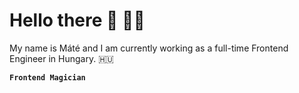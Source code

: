 # Hello there :wave: :technologist:

My name is Máté and I am currently working as a full-time Frontend Engineer in Hungary. :hungary:

**`Frontend Magician`**

